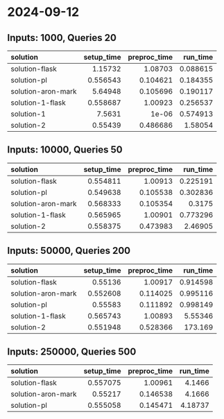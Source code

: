 # 2024-09-12

## Inputs: 1000, Queries 20

| solution           |   setup_time |   preproc_time |   run_time |
|:-------------------|-------------:|---------------:|-----------:|
| solution-flask     |     1.15732  |       1.08703  |   0.088615 |
| solution-pl        |     0.556543 |       0.104621 |   0.184355 |
| solution-aron-mark |     5.64948  |       0.105696 |   0.190117 |
| solution-1-flask   |     0.558687 |       1.00923  |   0.256537 |
| solution-1         |     7.5631   |       1e-06    |   0.574913 |
| solution-2         |     0.55439  |       0.486686 |   1.58054  |

## Inputs: 10000, Queries 50

| solution           |   setup_time |   preproc_time |   run_time |
|:-------------------|-------------:|---------------:|-----------:|
| solution-flask     |     0.554811 |       1.00913  |   0.225191 |
| solution-pl        |     0.549638 |       0.105538 |   0.302836 |
| solution-aron-mark |     0.568333 |       0.105354 |   0.3175   |
| solution-1-flask   |     0.565965 |       1.00901  |   0.773296 |
| solution-2         |     0.558375 |       0.473983 |   2.46905  |

## Inputs: 50000, Queries 200

| solution           |   setup_time |   preproc_time |   run_time |
|:-------------------|-------------:|---------------:|-----------:|
| solution-flask     |     0.55136  |       1.00917  |   0.914598 |
| solution-aron-mark |     0.552608 |       0.114025 |   0.995116 |
| solution-pl        |     0.55583  |       0.111892 |   0.998149 |
| solution-1-flask   |     0.565743 |       1.00893  |   5.55346  |
| solution-2         |     0.551948 |       0.528366 | 173.169    |

## Inputs: 250000, Queries 500

| solution           |   setup_time |   preproc_time |   run_time |
|:-------------------|-------------:|---------------:|-----------:|
| solution-flask     |     0.557075 |       1.00961  |    4.1466  |
| solution-aron-mark |     0.55217  |       0.146538 |    4.1666  |
| solution-pl        |     0.555058 |       0.145471 |    4.18737 |